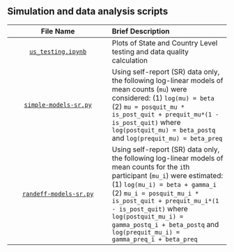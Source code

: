 ## Simulation and data analysis scripts

| <img height=0 width=1000> File Name <img height=0 width=1000> | <img height=0 width=1000> Brief Description <img height=0 width=1000> |
|:-----------------------------:|:-----------------------------------------------------------------------|
| [`us_testing.ipynb`](https://github.com/wdempsey/covid-umich/new/master/methods/us_testing.ipynb) | Plots of State and Country Level testing and data quality calculation|
| [`simple-models-sr.py`](https://github.com/wdempsey/sense2stop-lvm/blob/master/methods/simple-models-sr.py) | Using self-report (SR) data only, the following log-linear models of mean counts (`mu`) were considered: (1) `log(mu) = beta` (2) `mu = posquit_mu * is_post_quit + prequit_mu*(1 - is_post_quit)` where `log(postquit_mu) = beta_postq` and `log(prequit_mu) = beta_preq`|
| [`randeff-models-sr.py`](https://github.com/wdempsey/sense2stop-lvm/blob/master/methods/randeff-models-sr.py) | Using self-report (SR) data only, the following log-linear models of mean counts for the `i`th participant (`mu_i`) were estimated: (1) `log(mu_i) = beta + gamma_i` (2) `mu_i = posquit_mu_i * is_post_quit + prequit_mu_i*(1 - is_post_quit)` where `log(postquit_mu_i) = gamma_postq_i + beta_postq` and `log(prequit_mu_i) = gamma_preq_i + beta_preq`|

